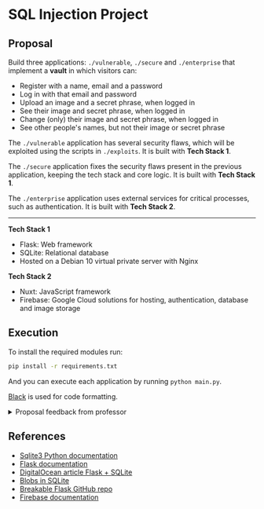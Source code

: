 # SQL Injection Project

## Proposal
Build three applications: `./vulnerable`,  `./secure` and `./enterprise` that implement a **vault** in which visitors can:
 - Register with a name, email and a password
 - Log in with that email and password
 - Upload an image and a secret phrase, when logged in
 - See their image and secret phrase, when logged in
 - Change (only) their image and secret phrase, when logged in
 - See other people's names, but not their image or secret phrase

The `./vulnerable` application has several security flaws, which will be exploited using the scripts in `./exploits`. It is built with **Tech Stack 1**.

The `./secure` application fixes the security flaws present in the previous application, keeping the tech stack and core logic. It is built with **Tech Stack 1**.

The `./enterprise` application uses external services for critical processes, such as authentication. It is built with **Tech Stack 2**.

---

**Tech Stack 1**
 - Flask: Web framework
 - SQLite: Relational database
 - Hosted on a Debian 10 virtual private server with Nginx

**Tech Stack 2**
 - Nuxt: JavaScript framework
 - Firebase: Google Cloud solutions for hosting, authentication, database and image storage

## Execution

To install the required modules run:
```bash
pip install -r requirements.txt
```

And you can execute each application by running `python main.py`.

[Black](https://github.com/python/black) is used for code formatting.

<details>
<summary>Proposal feedback from professor</summary>
Caro Nicholas e restantes elementos do grupo,

Obrigado pelo e-mail com a proposta de tema.

SQL injection (de entre as várias vulnerabilidades inerentes a validação de inputs imprópria/inexistente), é um tópico relativamente simples mas que pode dar um trabalho interessante.

Fazer o trabalho em três passos (construção de aplicação vulnerável, exploração das vulnerabilidades, e correção/mitigação) é uma abordagem comum e aceitável.

Se virem o SEED Labs focado em SQLi, p.ex, irão encontrar uma abordagem semelhante lá também.

Posso deixar algumas sugestões de tópicos que podem pesquisar e eventualmente acrescentar ao vosso trabalho:

 - Explorar Web Application Firewalls (WAFs), especialmente se tiverem em consideração TLS/HTTPS -- são ferramentas muito comuns, e são úteis p.ex. quando não temos acesso a corrigir o código vulnerável. Também são úteis para detetar utilizadores que estejam a tentar fazer SQLi.

 - Se mantiverem a escolha de tecnologias que mencionaram também podem fazer um trabalho mais abrangente, não focado apenas em SQLi mas também noutras vulnerabilidades comuns em aplicações Flask (code injection, SSTI, etc. -- p.ex. https://github.com/stephenbradshaw/breakableflask) e eventual mitigação.

 - Se quiserem testar diferentes técnicas de SQLi, podem também inspirar-se em algo tipo DVWA (https://github.com/digininja/DVWA) e eventualmente usar ferramentas de ataque automatizadas.

Claro que as sugestões também dependem do progresso que forem fazendo ao longo das semanas, e dos tópicos que mais despertarem o vosso interesse.
</details>

## References
 - [Sqlite3 Python documentation](https://docs.python.org/3/library/sqlite3.html)
 - [Flask documentation](https://flask.palletsprojects.com/en/2.2.x/)
 - [DigitalOcean article Flask + SQLite](https://www.digitalocean.com/community/tutorials/how-to-use-an-sqlite-database-in-a-flask-application)
 - [Blobs in SQLite](https://stackoverflow.com/questions/51301395/how-to-store-a-jpg-in-an-sqlite-database-with-python)
 - [Breakable Flask GitHub repo](https://github.com/stephenbradshaw/breakableflask)
 - [Firebase documentation](https://firebase.google.com/docs)
